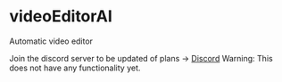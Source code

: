 # videoEditorAI
Automatic video editor 

Join the discord server to be updated of plans -> [Discord](https://discord.gg/PSNKV6EB9A)
Warning: This does not have any functionality yet.